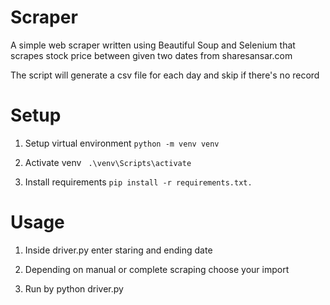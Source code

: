 # Scraper
A simple web scraper written using Beautiful Soup  and Selenium  that scrapes  stock price between given two dates from sharesansar.com

The script will generate a csv file for each day and skip if there's no record

# Setup 

1. Setup virtual environment
```python -m venv venv```

2. Activate venv
``` .\venv\Scripts\activate```

3. Install requirements 
```pip install -r requirements.txt.```

# Usage
1. Inside driver.py enter staring and ending date

2. Depending on manual or complete scraping choose your import

3. Run by python driver.py


